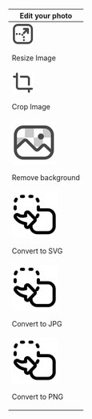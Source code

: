 | Edit your photo |
| --------------- |
|<div>![Resize image](../images/qa_icons/resize.svg)<p>Resize Image</p> </div>|
|<div>![Crop image](../images/qa_icons/crop.svg)<p>Crop Image</p> </div>|
|<div>![Remove background](../images/qa_icons/remove-background.svg)<p>Remove background</p> </div>|
|<div>![Convert to SVG](../images/convert-to-svg.svg)<p>Convert to SVG</p> </div>|
|<div>![Convert to JPG](../images/convert-to-jpg.svg)<p>Convert to JPG</p> </div>| 
|<div>![Convert to PNG](../images/convret-to-png.svg)<p>Convert to PNG</p> </div>| 